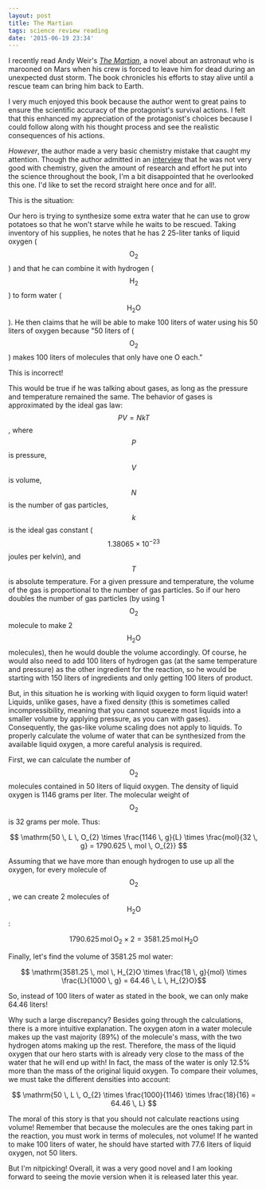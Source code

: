 ```yaml
---
layout: post
title: The Martian
tags: science review reading
date: '2015-06-19 23:34'
---
```


I recently read Andy Weir's [_The Martian_](http://smile.amazon.com/dp/B00EMXBDMA), a novel about an astronaut who is marooned on Mars when his crew is forced to leave him for dead during an unexpected dust storm. The book chronicles his efforts to stay alive until a rescue team can bring him back to Earth.

<!--more-->

I very much enjoyed this book because the author went to great pains to ensure the scientific accuracy of the protagonist's survival actions. I felt that this enhanced my appreciation of the protagonist's choices because I could follow along with his thought process and see the realistic consequences of his actions.

_However_, the author made a very basic chemistry mistake that caught my attention. Though the author admitted in an [interview][b0a5267e] that he was not very good with chemistry, given the amount of research and effort he put into the science throughout the book, I'm a bit disappointed that he overlooked this one. I'd like to set the record straight here once and for all!.

This is the situation:

Our hero is trying to synthesize some extra water that he can use to grow potatoes so that he won't starve while he waits to be rescued. Taking inventory of his supplies, he notes that he has 2 25-liter tanks of liquid oxygen ($$ \mathrm{O_{2}} $$) and that he can combine it with hydrogen ($$ \mathrm{H_{2}} $$) to form water ($$ \mathrm{H_{2}O} $$). He then claims that he will be able to make 100 liters of water using his 50 liters of oxygen because "50 liters of ($$ \mathrm{O_{2}} $$) makes 100 liters of molecules that only have one O each."

This is incorrect!

This would be true if he was talking about gases, as long as the pressure and temperature remained the same. The behavior of gases is approximated by the ideal gas law: $$PV=NkT$$, where $$P$$ is pressure, $$V$$ is volume, $$N$$ is the number of gas particles, $$k$$ is the ideal gas constant ($$1.38065 \times 10^{-23}$$ joules per kelvin), and $$T$$ is absolute temperature. For a given pressure and temperature, the volume of the gas is proportional to the number of gas particles. So if our hero doubles the number of gas particles (by using 1 $$ \mathrm{O_{2}} $$ molecule to make 2 $$ \mathrm{H_{2}O} $$ molecules), then he would double the volume accordingly. Of course, he would also need to add 100 liters of hydrogen gas (at the same temperature and pressure) as the other ingredient for the reaction, so he would be starting with 150 liters of ingredients and only getting 100 liters of product.

But, in this situation he is working with liquid oxygen to form liquid water! Liquids, unlike gases, have a fixed density (this is sometimes called incompressibility, meaning that you cannot squeeze most liquids into a smaller volume by applying pressure, as you can with gases). Consequently, the gas-like volume scaling does not apply to liquids. To properly calculate the volume of water that can be synthesized from the available liquid oxygen, a more careful analysis is required.

First, we can calculate the number of $$ \mathrm{O_{2}} $$ molecules contained in 50 liters of liquid oxygen. The density of liquid oxygen is 1146 grams per liter. The molecular weight of $$ \mathrm{O_{2}} $$ is 32 grams per mole. Thus:

$$ \mathrm{50 \, L \, O_{2} \times \frac{1146 \, g}{L} \times \frac{mol}{32 \, g} = 1790.625 \, mol \, O_{2}} $$

Assuming that we have more than enough hydrogen to use up all the oxygen, for every molecule of $$ \mathrm{O_{2}} $$, we can create 2 molecules of $$ \mathrm{H_{2}O} $$:

$$ 1790.625 \mathrm{\, mol \, O_{2} \times 2 = 3581.25 \, mol \, H_{2}O} $$

Finally, let's find the volume of 3581.25 mol water:

$$ \mathrm{3581.25 \, mol \, H_{2}O \times \frac{18 \, g}{mol} \times \frac{L}{1000 \, g} = 64.46 \, L \, H_{2}O}$$

So, instead of 100 liters of water as stated in the book, we can only make 64.46 liters!

Why such a large discrepancy? Besides going through the calculations, there is a more intuitive explanation. The oxygen atom in a water molecule makes up the vast majority (89%) of the molecule's mass, with the two hydrogen atoms making up the rest. Therefore, the mass of the liquid oxygen that our hero starts with is already very close to the mass of the water that he will end up with! In fact, the mass of the water is only 12.5% more than the mass of the original liquid oxygen. To compare their volumes, we must take the different densities into account:

$$ \mathrm{50 \, L \, O_{2} \times \frac{1000}{1146} \times \frac{18}{16} = 64.46 \, L} $$

The moral of this story is that you should not calculate reactions using volume! Remember that because the molecules are the ones taking part in the reaction, you must work in terms of molecules, not volume! If he wanted to make 100 liters of water, he should have started with 77.6 liters of liquid oxygen, not 50 liters.

But I'm nitpicking! Overall, it was a very good novel and I am looking forward to seeing the movie version when it is released later this year.

  [b0a5267e]: https://www.youtube.com/watch?v=5SemyzKgaUU "Adam Savage Interviews 'The Martian' Author Andy Weir"
